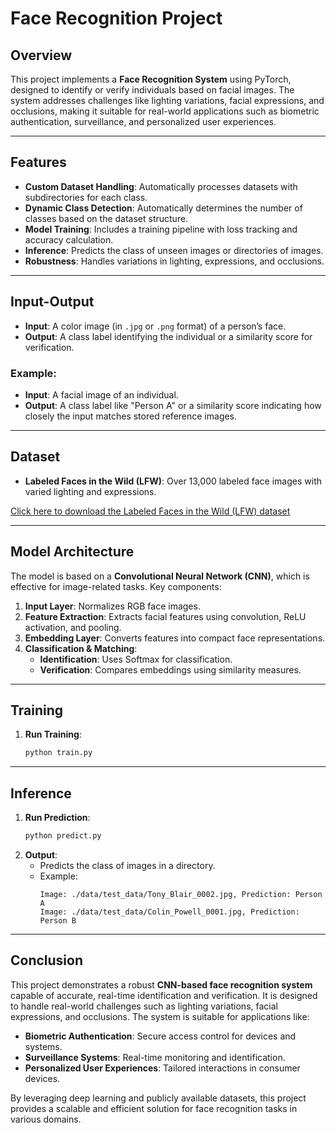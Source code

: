 # Face Recognition Project

## Overview
This project implements a **Face Recognition System** using PyTorch, designed to identify or verify individuals based on facial images. The system addresses challenges like lighting variations, facial expressions, and occlusions, making it suitable for real-world applications such as biometric authentication, surveillance, and personalized user experiences.

---

## Features
- **Custom Dataset Handling**: Automatically processes datasets with subdirectories for each class.
- **Dynamic Class Detection**: Automatically determines the number of classes based on the dataset structure.
- **Model Training**: Includes a training pipeline with loss tracking and accuracy calculation.
- **Inference**: Predicts the class of unseen images or directories of images.
- **Robustness**: Handles variations in lighting, expressions, and occlusions.

---

## Input-Output
- **Input**: A color image (in `.jpg` or `.png` format) of a person’s face.
- **Output**: A class label identifying the individual or a similarity score for verification.

### Example:
- **Input**: A facial image of an individual.
- **Output**: A class label like "Person A" or a similarity score indicating how closely the input matches stored reference images.

---

## Dataset
- **Labeled Faces in the Wild (LFW)**: Over 13,000 labeled face images with varied lighting and expressions. 

[Click here to download the Labeled Faces in the Wild (LFW) dataset](https://www.kaggle.com/datasets/jessicali9530/lfw-dataset)


---

## Model Architecture
The model is based on a **Convolutional Neural Network (CNN)**, which is effective for image-related tasks. Key components:
1. **Input Layer**: Normalizes RGB face images.
2. **Feature Extraction**: Extracts facial features using convolution, ReLU activation, and pooling.
3. **Embedding Layer**: Converts features into compact face representations.
4. **Classification & Matching**:
   - **Identification**: Uses Softmax for classification.
   - **Verification**: Compares embeddings using similarity measures.

---

## Training
1. **Run Training**: 
   ```bash
   python train.py

---

## Inference
1. **Run Prediction**:
   ```bash
   python predict.py
   ```
2. **Output**:
   - Predicts the class of images in a directory.
   - Example:
     ```
     Image: ./data/test_data/Tony_Blair_0002.jpg, Prediction: Person A
     Image: ./data/test_data/Colin_Powell_0001.jpg, Prediction: Person B
     ```

---

## Conclusion
This project demonstrates a robust **CNN-based face recognition system** capable of accurate, real-time identification and verification. It is designed to handle real-world challenges such as lighting variations, facial expressions, and occlusions. The system is suitable for applications like:

- **Biometric Authentication**: Secure access control for devices and systems.
- **Surveillance Systems**: Real-time monitoring and identification.
- **Personalized User Experiences**: Tailored interactions in consumer devices.

By leveraging deep learning and publicly available datasets, this project provides a scalable and efficient solution for face recognition tasks in various domains.